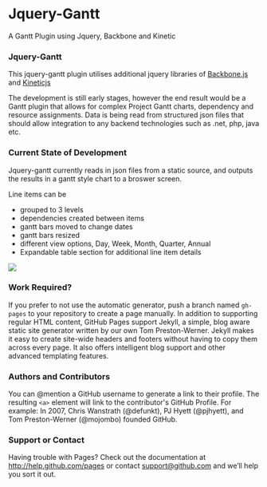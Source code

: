 Jquery-Gantt
============

A Gantt Plugin using Jquery, Backbone and Kinetic

### Jquery-Gantt
This jquery-gantt plugin utilises additional jquery libraries of [Backbone.js](http://backbonejs.org/) and [Kineticjs](http://kineticjs.com/)

The development is still early stages, however the end result would be a Gantt plugin that allows for complex Project Gantt charts, dependency and resource assignments. Data is being read from structured json files that should allow integration to any backend technologies such as .net, php, java etc.

### Current State of Development
Jquery-gantt currently reads in json files from a static source, and outputs the results in a gantt style chart to a broswer screen. 

Line items can be
*  grouped to 3 levels
*  dependencies created between items
*  gantt bars moved to change dates
*  gantt bars resized
*  different view options, Day, Week, Month, Quarter, Annual
*  Expandable table section for additional line item details

![](jQueryGantt)

### Work Required?
If you prefer to not use the automatic generator, push a branch named `gh-pages` to your repository to create a page manually. In addition to supporting regular HTML content, GitHub Pages support Jekyll, a simple, blog aware static site generator written by our own Tom Preston-Werner. Jekyll makes it easy to create site-wide headers and footers without having to copy them across every page. It also offers intelligent blog support and other advanced templating features.

### Authors and Contributors
You can @mention a GitHub username to generate a link to their profile. The resulting `<a>` element will link to the contributor's GitHub Profile. For example: In 2007, Chris Wanstrath (@defunkt), PJ Hyett (@pjhyett), and Tom Preston-Werner (@mojombo) founded GitHub.

### Support or Contact
Having trouble with Pages? Check out the documentation at http://help.github.com/pages or contact support@github.com and we’ll help you sort it out.
